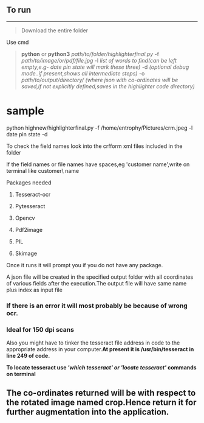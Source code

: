 ## To run 
---
> Download the entire folder

Use cmd 

> **python** or **python3** *path/to/folder/highlighterfinal.py*  -f  *path/to/image/or/pdf/file.jpg*  -l  *list of words to find(can be left empty,e.g- date pin state will mark these three)*  -d  *(optional debug mode..if present,shows all intermediate steps)* 
 -o  *path/to/output/directory/ (where json with co-ordinates will be saved,if not explicitly defined,saves in the highlighter code directory)*

# sample
python highnew/highlighterfinal.py -f  /home/entrophy/Pictures/crm.jpeg  -l date pin state -d


To check the field names look into the crfform xml files included in the folder

If the field names or file names have spaces,eg 'customer name',write on terminal like customer\ name

Packages needed

1. Tesseract-ocr

2. Pytesseract

3. Opencv

4. Pdf2image

5. PIL

6. Skimage


Once it runs it will prompt you if you do not have any package.

A json file will be created in the specified output folder with all coordinates of various fields after the execution.The output file will have same name plus index as input file
### If there is an error it will most probably be because of wrong ocr.
### Ideal for 150 dpi scans
Also you might have to tinker the tesseract file address in code to the appropriate address in your computer.**At present it is /usr/bin/tesseract in line 249 of code.**

**To locate tesseract use *'which tesseract' or 'locate tesseract'* commands on terminal**

## The co-ordinates returned will be with respect to the rotated image named crop.Hence return it for further augmentation into the application.